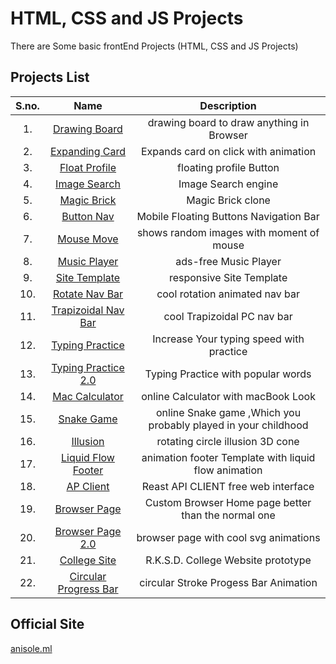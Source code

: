 # HTML, CSS and JS Projects

There are Some basic frontEnd Projects (HTML, CSS and JS Projects)

## Projects List

| S.no.| Name | Description|
|:-----:|:-----:|:--------:|
| 1.| [Drawing Board](https://anisolepro.github.io/HTML-CSS-and-JS-Projects/drawing/)  | drawing board to draw anything in Browser |
| 2.| [Expanding Card](https://anisolepro.github.io/HTML-CSS-and-JS-Projects/expandingCards/)  | Expands card on click with animation |
| 3.| [Float Profile](https://anisolepro.github.io/HTML-CSS-and-JS-Projects/floatProfile/)  | floating profile Button |
| 4.| [Image Search](https://anisolepro.github.io/HTML-CSS-and-JS-Projects/imageSearch/)  | Image Search engine |
| 5.| [Magic Brick](https://anisolepro.github.io/HTML-CSS-and-JS-Projects/magicBrick/)  | Magic Brick clone |
| 6.| [Button Nav](https://anisolepro.github.io/HTML-CSS-and-JS-Projects/btnNav/)  | Mobile Floating Buttons Navigation Bar |
| 7.| [Mouse Move](https://anisolepro.github.io/HTML-CSS-and-JS-Projects/mouseMove/)  | shows random images with moment of mouse |
| 8.| [Music Player](https://anisolepro.github.io/HTML-CSS-and-JS-Projects/musicPlayer/)  | ads-free Music Player |
| 9.| [Site Template](https://anisolepro.github.io/HTML-CSS-and-JS-Projects/siteTemplate/)  | responsive Site Template |
|10.| [Rotate Nav Bar](https://anisolepro.github.io/HTML-CSS-and-JS-Projects/rotateNavBar/)  | cool rotation animated nav bar |
|11.| [Trapizoidal Nav Bar](https://anisolepro.github.io/HTML-CSS-and-JS-Projects/trapizoidNavBar/)  | cool Trapizoidal PC nav bar |
|12.| [Typing Practice](https://anisolepro.github.io/HTML-CSS-and-JS-Projects/typingPractice/)  | Increase Your typing speed with practice |
|13.| [Typing Practice 2.0](https://anisolepro.github.io/HTML-CSS-and-JS-Projects/typingPractice2.0/)  | Typing Practice with popular words  |
|14.| [Mac Calculator](https://anisolepro.github.io/HTML-CSS-and-JS-Projects/calculator/)  | online Calculator with macBook Look |
|15.| [Snake Game](https://anisolepro.github.io/HTML-CSS-and-JS-Projects/snakeGame/)  | online Snake game ,Which you probably played in your childhood  |
|16.| [Illusion](https://anisolepro.github.io/HTML-CSS-and-JS-Projects/illusion/)  | rotating circle illusion 3D cone  |
|17.| [Liquid Flow Footer](https://anisolepro.github.io/HTML-CSS-and-JS-Projects/liquidFlowFooter/)  | animation footer Template with liquid flow animation  |
|18.| [ AP Client ](https://anisolepro.github.io/HTML-CSS-and-JS-Projects/apClient/)  | Reast API CLIENT free web interface  |
|19.| [ Browser Page ](https://anisolepro.github.io/HTML-CSS-and-JS-Projects/browserHomePage/)  | Custom Browser Home page better than the normal one  |
|20.| [ Browser Page 2.0](https://anisolepro.github.io/HTML-CSS-and-JS-Projects/browserHomePage2.0/)  | browser page with cool svg animations  |
|21.| [ College Site ](https://anisolepro.github.io/HTML-CSS-and-JS-Projects/BSc5thSemHTML/RKSD.html)  | R.K.S.D. College Website prototype  |
|22.| [ Circular Progress Bar ](https://anisolepro.github.io/HTML-CSS-and-JS-Projects/circularProgressBar/)  | circular Stroke Progess Bar Animation |




## Official Site

[anisole.ml](https://anisole.ml)
